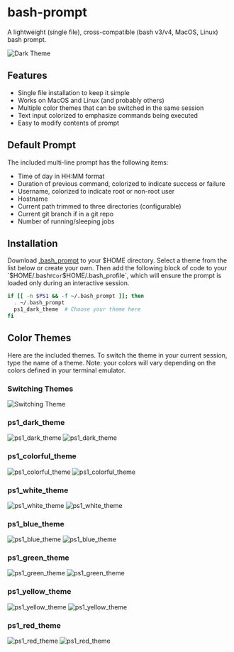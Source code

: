 # bash-prompt
A lightweight (single file), cross-compatible (bash v3/v4, MacOS, Linux) bash prompt.

![Dark Theme](images/dark_theme2.png)

## Features

* Single file installation to keep it simple
* Works on MacOS and Linux (and probably others)
* Multiple color themes that can be switched in the same session
* Text input colorized to emphasize commands being executed
* Easy to modify contents of prompt

## Default Prompt

The included multi-line prompt has the following items:

* Time of day in HH:MM format
* Duration of previous command, colorized to indicate success or failure
* Username, colorized to indicate root or non-root user
* Hostname
* Current path trimmed to three directories (configurable)
* Current git branch if in a git repo
* Number of running/sleeping jobs

## Installation

Download [.bash_prompt](https://github.com/pkazmier/bash-prompt/blob/master/.bash_prompt)
to your $HOME directory. Select a theme from the list below or create your own. Then add
the following block of code to your `$HOME/.bashrc` or `$HOME/.bash_profile`, which will 
ensure the prompt is loaded only during an interactive session.

```bash
if [[ -n $PS1 && -f ~/.bash_prompt ]]; then
  . ~/.bash_prompt
  ps1_dark_theme  # Choose your theme here
fi
```

## Color Themes

Here are the included themes. To switch the theme in your current session, type 
the name of a theme. Note: your colors will vary depending on the colors defined 
in your terminal emulator.

### Switching Themes
![Switching Theme](images/theme_switching.png)

### ps1_dark_theme
![ps1_dark_theme](images/dark_theme2.png)
![ps1_dark_theme](images/dark_theme.png)

### ps1_colorful_theme
![ps1_colorful_theme](images/colorful_theme2.png)
![ps1_colorful_theme](images/colorful_theme.png)

### ps1_white_theme
![ps1_white_theme](images/white_theme2.png)
![ps1_white_theme](images/white_theme.png)

### ps1_blue_theme
![ps1_blue_theme](images/blue_theme2.png)
![ps1_blue_theme](images/blue_theme.png)

### ps1_green_theme
![ps1_green_theme](images/green_theme2.png)
![ps1_green_theme](images/green_theme.png)

### ps1_yellow_theme
![ps1_yellow_theme](images/yellow_theme2.png)
![ps1_yellow_theme](images/yellow_theme.png)

### ps1_red_theme
![ps1_red_theme](images/red_theme2.png)
![ps1_red_theme](images/red_theme.png)

